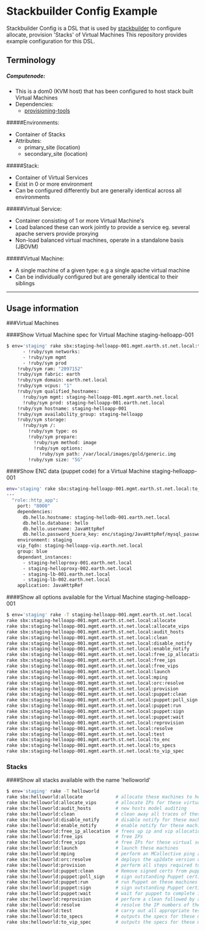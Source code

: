 Stackbuilder Config Example
=========
Stackbuilder Config is a DSL that is used by [stackbuilder] to configure allocate, provision 'Stacks' of Virtual Machines
This repository provides example configuration for this DSL.

[stackbuilder]:https://github.com/tim-group/stackbuilder
[provisioning-tools]:https://github.com/tim-group/provisioning-tools

Terminology
-----------
##### Computenode:
* This is a dom0 (KVM host) that has been configured to host stack built Virtual Machines
* Dependencies:
  * [provisioning-tools]

#####Environments:
* Container of Stacks
* Attributes:
  * primary_site (location)
  * secondary_site (location)

#####Stack:
* Container of Virtual Services
* Exist in 0 or more environment
* Can be configured differently but are generally identical across all environments

#####Virtual Service:
* Container consisting of 1 or more Virtual Machine's
* Load balanced these can work jointly to provide a service eg. several apache servers provide proxying
* Non-load balanced virtual machines, operate in a standalone basis (JBOVM)

#####Virtual Machine:
* A single machine of a given type: e.g a single apache virtual machine
* Can be individually configured but are generally identical to their siblings

---------------------------------

Usage information
-----------



###Virtual Machines


####Show Virtual Machine spec for Virtual Machine staging-helloapp-001
```sh
$ env='staging' rake sbx:staging-helloapp-001.mgmt.earth.st.net.local:to_specs
      - !ruby/sym networks:
      - !ruby/sym mgmt
      - !ruby/sym prod
    !ruby/sym ram: "2097152"
    !ruby/sym fabric: earth
    !ruby/sym domain: earth.net.local
    !ruby/sym vcpus: "1"
    !ruby/sym qualified_hostnames:
      !ruby/sym mgmt: staging-helloapp-001.mgmt.earth.net.local
      !ruby/sym prod: staging-helloapp-001.earth.net.local
    !ruby/sym hostname: staging-helloapp-001
    !ruby/sym availability_group: staging-helloapp
    !ruby/sym storage:
      !ruby/sym /:
        !ruby/sym type: os
        !ruby/sym prepare:
          !ruby/sym method: image
          !ruby/sym options:
            !ruby/sym path: /var/local/images/gold/generic.img
        !ruby/sym size: "5G"
```

####Show ENC data (puppet code) for a Virtual Machine staging-helloapp-001
```sh
env='staging' rake sbx:staging-helloapp-001.mgmt.earth.st.net.local:to_enc
---
  "role::http_app":
    port: "8000"
    dependencies:
      db.hello.hostname: staging-hellodb-001.earth.net.local
      db.hello.database: hello
      db.hello.username: JavaHttpRef
      db.hello.password_hiera_key: enc/staging/JavaHttpRef/mysql_password
    environment: staging
    vip_fqdn: staging-helloapp-vip.earth.net.local
    group: blue
    dependant_instances:
      - staging-helloproxy-001.earth.net.local
      - staging-helloproxy-002.earth.net.local
      - staging-lb-001.earth.net.local
      - staging-lb-002.earth.net.local
    application: JavaHttpRef
```

####Show all options available for the Virtual Machine staging-helloapp-001
```sh
$ env='staging' rake -T staging-helloapp-001.mgmt.earth.st.net.local
rake sbx:staging-helloapp-001.mgmt.earth.st.net.local:allocate            # allocate these machines to hosts (but don't actually launch them - this is a dry run)
rake sbx:staging-helloapp-001.mgmt.earth.st.net.local:allocate_vips       # allocate IPs for these virtual services
rake sbx:staging-helloapp-001.mgmt.earth.st.net.local:audit_hosts         # new hosts model auditing
rake sbx:staging-helloapp-001.mgmt.earth.st.net.local:clean               # clean away all traces of these machines
rake sbx:staging-helloapp-001.mgmt.earth.st.net.local:disable_notify      # disable notify for these machines
rake sbx:staging-helloapp-001.mgmt.earth.st.net.local:enable_notify       # enable notify for these machines
rake sbx:staging-helloapp-001.mgmt.earth.st.net.local:free_ip_allocation  # frees up ip and vip allocation of these machines
rake sbx:staging-helloapp-001.mgmt.earth.st.net.local:free_ips            # free IPs
rake sbx:staging-helloapp-001.mgmt.earth.st.net.local:free_vips           # free IPs for these virtual services
rake sbx:staging-helloapp-001.mgmt.earth.st.net.local:launch              # launch these machines
rake sbx:staging-helloapp-001.mgmt.earth.st.net.local:mping               # perform an MCollective ping against these machines
rake sbx:staging-helloapp-001.mgmt.earth.st.net.local:orc:resolve         # deploys the up2date version of the artifact according to the cmdb using orc
rake sbx:staging-helloapp-001.mgmt.earth.st.net.local:provision           # perform all steps required to create and configure the machine(s)
rake sbx:staging-helloapp-001.mgmt.earth.st.net.local:puppet:clean        # Remove signed certs from puppetmaster
rake sbx:staging-helloapp-001.mgmt.earth.st.net.local:puppet:poll_sign    # sign outstanding Puppet certificate signing requests for these machines
rake sbx:staging-helloapp-001.mgmt.earth.st.net.local:puppet:run          # run Puppet on these machines
rake sbx:staging-helloapp-001.mgmt.earth.st.net.local:puppet:sign         # sign outstanding Puppet certificate signing requests for these machines
rake sbx:staging-helloapp-001.mgmt.earth.st.net.local:puppet:wait         # wait for puppet to complete its run on these machines
rake sbx:staging-helloapp-001.mgmt.earth.st.net.local:reprovision         # perform a clean followed by a provision
rake sbx:staging-helloapp-001.mgmt.earth.st.net.local:resolve             # resolve the IP numbers of these machines
rake sbx:staging-helloapp-001.mgmt.earth.st.net.local:test                # carry out all appropriate tests on these machines
rake sbx:staging-helloapp-001.mgmt.earth.st.net.local:to_enc              # outputs the specs for these machines, in the format to feed to the provisioning tools
rake sbx:staging-helloapp-001.mgmt.earth.st.net.local:to_specs            # outputs the specs for these machines, in the format to feed to the provisioning tools
rake sbx:staging-helloapp-001.mgmt.earth.st.net.local:to_vip_spec         # outputs the specs for these machines, in the format to feed to the provisioning tools
```

### Stacks
####Show all stacks available with the name 'helloworld'
```sh
$ env='staging' rake -T helloworld
rake sbx:helloworld:allocate            # allocate these machines to hosts (but don't actually launch them - this is a dry run)
rake sbx:helloworld:allocate_vips       # allocate IPs for these virtual services
rake sbx:helloworld:audit_hosts         # new hosts model auditing
rake sbx:helloworld:clean               # clean away all traces of these machines
rake sbx:helloworld:disable_notify      # disable notify for these machines
rake sbx:helloworld:enable_notify       # enable notify for these machines
rake sbx:helloworld:free_ip_allocation  # frees up ip and vip allocation of these machines
rake sbx:helloworld:free_ips            # free IPs
rake sbx:helloworld:free_vips           # free IPs for these virtual services
rake sbx:helloworld:launch              # launch these machines
rake sbx:helloworld:mping               # perform an MCollective ping against these machines
rake sbx:helloworld:orc:resolve         # deploys the up2date version of the artifact according to the cmdb using orc
rake sbx:helloworld:provision           # perform all steps required to create and configure the machine(s)
rake sbx:helloworld:puppet:clean        # Remove signed certs from puppetmaster
rake sbx:helloworld:puppet:poll_sign    # sign outstanding Puppet certificate signing requests for these machines
rake sbx:helloworld:puppet:run          # run Puppet on these machines
rake sbx:helloworld:puppet:sign         # sign outstanding Puppet certificate signing requests for these machines
rake sbx:helloworld:puppet:wait         # wait for puppet to complete its run on these machines
rake sbx:helloworld:reprovision         # perform a clean followed by a provision
rake sbx:helloworld:resolve             # resolve the IP numbers of these machines
rake sbx:helloworld:test                # carry out all appropriate tests on these machines
rake sbx:helloworld:to_specs            # outputs the specs for these machines, in the format to feed to the provisioning tools
rake sbx:helloworld:to_vip_spec         # outputs the specs for these machines, in the format to feed to the provisioning tools
```





